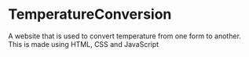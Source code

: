 # TemperatureConversion
A website that is used to convert temperature from one form to another. This is made using HTML, CSS and JavaScript
